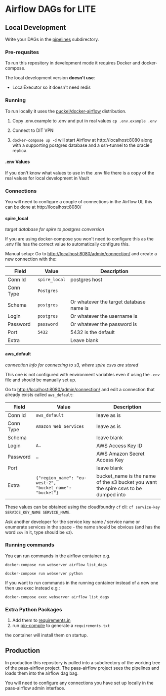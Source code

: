 # Airflow DAGs for LITE

## Local Development

Write your DAGs in the [pipelines](./pipelines) subdirectory.

### Pre-requsites

To run this repository in development mode it requires Docker and docker-compose.

The local development version **doesn't use**:

- LocalExecutor so it doesn't need redis

### Running

To run locally it uses the [puckel/docker-airflow](https://github.com/puckel/docker-airflow)
distribution.

1. Copy .env.example to .env and put in real values
   `cp .env.example .env`

2. Connect to DIT VPN

3. `docker-compose up -d` will start Airflow at http://localhost:8080 along with a
   supporting postgres database and a ssh-tunnel to the oracle replica.

#### .env Values

If you don't know what values to use in the .env file there is a copy of the
real values for local development in Vault

### Connections

You will need to configure a couple of connections in the Airflow UI, this can
be done at http://localhost:8080/

#### spire_local

_target database for spire to postgres conversion_

If you are using docker-compose you won't need to configure this as the .env file
has the correct value to automatically configure this.

Manual setup:
Go to [http://localhost:8080/admin/connection/](http://localhost:8080/admin/connection/) and create a
new connection with the:

| Field     | Value         | Description                             |
| --------- | ------------- | --------------------------------------- |
| Conn Id   | `spire_local` | postgres host                           |
| Conn Type | `Postgres`    |                                         |
| Schema    | `postgres`    | Or whatever the target database name is |
| Login     | `postgres`    | Or whatever the username is             |
| Password  | `password`    | Or whatever the password is             |
| Port      | `5432`        | 5432 is the default                     |
| Extra     |               | Leave blank                             |

#### aws_default

_connection info for connecting to s3, where spire csvs are stored_

This one is not configured with environment variables even if using the `.env` file and should be
manually set up.

Go to [http://localhost:8080/admin/connection/](http://localhost:8080/admin/connection/) and edit a
connection that already exists called `aws_default`:

| Field     | Value                                                   | Description                                                                        |
| --------- | ------------------------------------------------------- | ---------------------------------------------------------------------------------- |
| Conn Id   | `aws_default`                                           | leave as is                                                                        |
| Conn Type | `Amazon Web Services`                                   | leave as is                                                                        |
| Schema    |                                                         | leave blank                                                                        |
| Login     | `A…`                                                    | AWS Access Key ID                                                                  |
| Password  | `…`                                                     | AWS Amazon Secret Access Key                                                       |
| Port      |                                                         | leave blank                                                                        |
| Extra     | `{"region_name": "eu-west-2", "bucket_name": "bucket"}` | bucket_name is the name of the s3 bucket you want the spire csvs to be dumped into |

These values can be obtained using the cloudfoundry `cf` cli:
`cf service-key SERVICE_KEY_NAME SERVICE_NAME`.

Ask another developer for the service key name / service name
or enumerate services in the space - the name should be obvious
(and has the word `csv` in it, type should be `s3`).

### Running commands

You can run commands in the airflow container e.g.

`docker-compose run webserver airflow list_dags`

`docker-compose run webserver python`

If you want to run commands in the running container instead of a new one then
use exec instead e.g.:

`docker-compose exec webserver airflow list_dags`

### Extra Python Packages

1. Add them to [requirements.in](./requirements.in)
2. run [pip-compile](https://github.com/jazzband/pip-tools) to generate a `requirements.txt`

the container will
install them on startup.

## Production

In production this repository is pulled into a subdirectory of the working tree
of the paas-airflow project. The paas-airflow project sees the pipelines and
loads them into the airflow dag bag.

You will need to configure any connections you have set up locally in the paas-airflow
admin interface.
